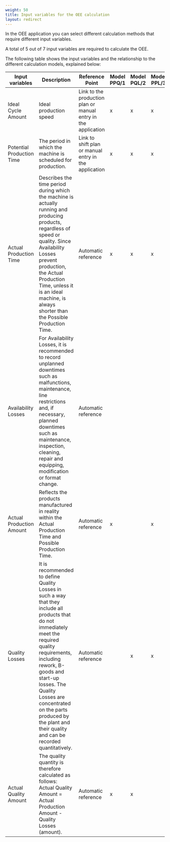 ```yaml
---
weight: 50
title: Input variables for the OEE calculation
layout: redirect
---
```


In the OEE application you can select different calculation methods that require different input variables.

A total of 5 out of 7 input variables are required to calculate the OEE.

The following table shows the input variables and the relationship to the different calculation models, explained below:

<table class="ce-table">
<thead>
<colgroup>
<col width="15%">
<col width="35%">
<col width="20%">
<col width="5%">
<col width="5%">
<col width="5%">
<col width="5%">
<col width="5%">
<col width="5%">
</colgroup>
<tr>
<th>
Input variables
</th>
<th>
Description
</th>
<th>
Reference Point
</th>
<th>
Model PPQ/1
</th>
<th>
Model PQL/2
</th>
<th>
Model PPL/3
</th>
<th>
Model LPQ/4
</th>
<th>
Model LQL/5
</th>
<th>
Model LPL/6
</th>
</tr>
</thead>
<tbody>
<tr>
<td>
Ideal Cycle Amount
</td>
<td>
Ideal production speed
</td>
<td>
Link to the production plan or manual entry in the application
</td>
<td>
x
</td>
<td>
x
</td>
<td>
x
</td>
<td>
x
</td>
<td>
x
</td>
<td>
x
</td>
</tr>
<tr>
<td>
Potential Production Time
</td>
<td>
The period in which the machine is scheduled for production.
</td>
<td>
Link to shift plan or manual entry in the application
</td>
<td>
x
</td>
<td>
x
</td>
<td>
x
</td>
<td>
x
</td>
<td>
x
</td>
<td>
x
</td>
</tr>
<tr>
<td>
Actual Production Time
</td>
<td>
Describes the time period during which the machine is actually running and producing products, regardless of speed or quality. Since Availability Losses prevent production, the Actual Production Time, unless it is an ideal machine, is always shorter than the Possible Production Time.
</td>
<td>
Automatic reference
</td>
<td>
x
</td>
<td>
x
</td>
<td>
x
</td>
<td>
</td>
<td>
</td>
<td>
</td>
</tr>
<tr>
<td>
Availability Losses
</td>
<td>
For Availability Losses, it is recommended to record unplanned downtimes such as malfunctions, maintenance, line restrictions and, if necessary, planned downtimes such as maintenance, inspection, cleaning, repair and equipping, modification or format change.
</td>
<td>
Automatic reference
</td>
<td>
</td>
<td>
</td>
<td>
</td>
<td>
x
</td>
<td>
x
</td>
<td>
x
</td>
</tr>
<tr>
<td>
Actual Production Amount
</td>
<td>
Reflects the products manufactured in reality within the Actual Production Time and Possible Production Time.
</td>
<td>
Automatic reference
</td>
<td>
x
</td>
<td>
</td>
<td>
x
</td>
<td>
x
</td>
<td>
</td>
<td>
x
</td>
</tr>
<tr>
<td>
Quality Losses
</td>
<td>
It is recommended to define Quality Losses in such a way that they include all products that do not immediately meet the required quality requirements, including rework, B-goods and start-up losses. The Quality Losses are concentrated on the parts produced by the plant and their quality and can be recorded quantitatively.
</td>
<td>
Automatic reference
</td>
<td>
</td>
<td>
x
</td>
<td>
x
</td>
<td>
</td>
<td>
x
</td>
<td>
x
</td>
</tr>
<tr>
<td>
Actual Quality Amount
</td>
<td>
The quality quantity is therefore calculated as follows: Actual Quality Amount = Actual Production Amount - Quality Losses (amount).
</td>
<td>
Automatic reference
</td>
<td>
x
</td>
<td>
x
</td>
<td>
</td>
<td>
x
</td>
<td>
x
</td>
<td>
</td>
</tr>
</tbody>
</table>
